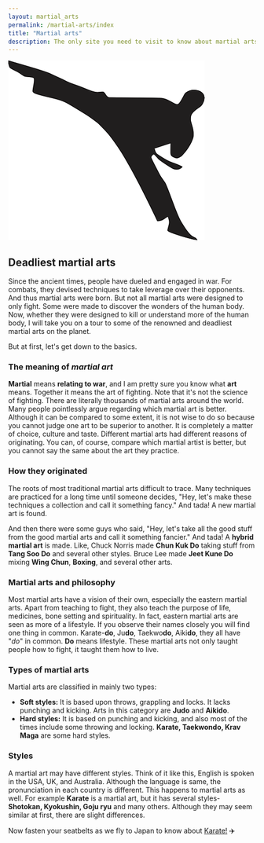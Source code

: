 ```yaml
---
layout: martial_arts
permalink: /martial-arts/index
title: "Martial arts"
description: The only site you need to visit to know about martial arts all around the world.
---
```


<img class="pic" alt="Karate stick figure" src="/img/martial-arts/karate-stick.png">

## Deadliest martial arts

Since the ancient times, people have dueled and engaged in war. For combats, they devised techniques to take leverage over their opponents. And thus martial arts were born. But not all martial arts were designed to only fight. Some were made to discover the wonders of the human body. Now, whether they were designed to kill or understand more of the human body, I will take you on a tour to some of the renowned and deadliest martial arts on the planet.

But at first, let's get down to the basics.

### The meaning of _martial art_

**Martial** means **relating to war**, and I am pretty sure you know what **art** means. Together it means the art of fighting. Note that it's not the science of fighting. There are literally thousands of martial arts around the world. Many people pointlessly argue regarding which martial art is better. Although it can be compared to some extent, it is not wise to do so because you cannot judge one art to be superior to another. It is completely a matter of choice, culture and taste. Different martial arts had different reasons of originating. You can, of course, compare which martial artist is better, but you cannot say the same about the art they practice.

### How they originated

The roots of most traditional martial arts difficult to trace. Many techniques are practiced for a long time until someone decides, "Hey, let's make these techniques a collection and call it something fancy." And tada! A new martial art is found.

And then there were some guys who said, "Hey, let's take all the good stuff from the good martial arts and call it something fancier." And tada! A **hybrid martial art** is made. Like, Chuck Norris made **Chun Kuk Do** taking stuff from **Tang Soo Do** and several other styles. Bruce Lee made **Jeet Kune Do** mixing **Wing Chun**, **Boxing**, and several other arts.

### Martial arts and philosophy

Most martial arts have a vision of their own, especially the eastern martial arts. Apart from teaching to fight, they also teach the purpose of life, medicines, bone setting and spirituality. In fact, eastern martial arts are seen as more of a lifestyle. If you observe their names closely you will find one thing in common. Karate-**do**, Ju**do**, Taekwo**do**, Aiki**do**, they all have "_do_" in common. **Do** means lifestyle. These martial arts not only taught people how to fight, it taught them how to live. 

### Types of martial arts

Martial arts are classified in mainly two types:
* **Soft styles:** It is based upon throws, grappling and locks. It lacks punching and kicking. Arts in this category are **Judo** and **Aikido**.
* **Hard styles:** It is based on punching and kicking, and also most of the times include some throwing and locking. **Karate, Taekwondo, Krav Maga** are some hard styles.

### Styles

A martial art may have different styles. Think of it like this, English is spoken in the USA, UK, and Australia. Although the language is same, the pronunciation in each country is different. This happens to martial arts as well. For example **Karate** is a martial art, but it has several styles- **Shotokan, Kyokushin, Goju ryu** and many others. Although they may seem similar at first, there are slight differences.

Now fasten your seatbelts as we fly to Japan to know about [Karate!](karate) :airplane:
